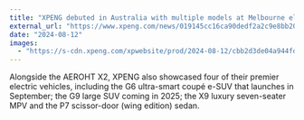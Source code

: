 ```yaml
---
title: "XPENG debuted in Australia with multiple models at Melbourne electric SUV expo"
external_url: "https://www.xpeng.com/news/019145cc16ca90dedf2a2c9e8bb20142"
date: "2024-08-12"
images:
  - "https://s-cdn.xpeng.com/xpwebsite/prod/2024-08-12/cbb2d3de04a944fda6d24c3ed6f3da52.jpg"
---
```


Alongside the AEROHT X2, XPENG also showcased four of their premier electric vehicles, including the G6 ultra-smart coupé e-SUV that launches in September; the G9 large SUV coming in 2025; the X9 luxury seven-seater MPV and the P7 scissor-door (wing edition) sedan.